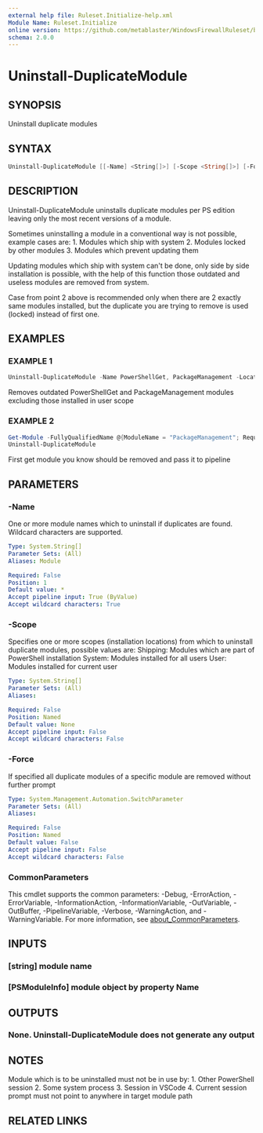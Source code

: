 ```yaml
---
external help file: Ruleset.Initialize-help.xml
Module Name: Ruleset.Initialize
online version: https://github.com/metablaster/WindowsFirewallRuleset/blob/master/Modules/Ruleset.Initialize/Help/en-US/Uninstall-DuplicateModule.md
schema: 2.0.0
---
```


# Uninstall-DuplicateModule

## SYNOPSIS

Uninstall duplicate modules

## SYNTAX

```powershell
Uninstall-DuplicateModule [[-Name] <String[]>] [-Scope <String[]>] [-Force] [<CommonParameters>]
```

## DESCRIPTION

Uninstall-DuplicateModule uninstalls duplicate modules per PS edition leaving only the most
recent versions of a module.

Sometimes uninstalling a module in a conventional way is not possible, example cases are:
1.
Modules which ship with system
2.
Modules locked by other modules
3.
Modules which prevent updating them

Updating modules which ship with system can't be done, only side by side installation is
possible, with the help of this function those outdated and useless modules are removed from system.

Case from point 2 above is recommended only when there are 2 exactly same modules installed,
but the duplicate you are trying to remove is used (locked) instead of first one.

## EXAMPLES

### EXAMPLE 1

```powershell
Uninstall-DuplicateModule -Name PowerShellGet, PackageManagement -Location Shipping, System
```

Removes outdated PowerShellGet and PackageManagement modules excluding those installed in user scope

### EXAMPLE 2

```powershell
Get-Module -FullyQualifiedName @{ModuleName = "PackageManagement"; RequiredVersion = "1.0.0.1" } |
Uninstall-DuplicateModule
```

First get module you know should be removed and pass it to pipeline

## PARAMETERS

### -Name

One or more module names which to uninstall if duplicates are found.
Wildcard characters are supported.

```yaml
Type: System.String[]
Parameter Sets: (All)
Aliases: Module

Required: False
Position: 1
Default value: *
Accept pipeline input: True (ByValue)
Accept wildcard characters: True
```

### -Scope

Specifies one or more scopes (installation locations) from which to uninstall duplicate modules,
possible values are:
Shipping: Modules which are part of PowerShell installation
System: Modules installed for all users
User: Modules installed for current user

```yaml
Type: System.String[]
Parameter Sets: (All)
Aliases:

Required: False
Position: Named
Default value: None
Accept pipeline input: False
Accept wildcard characters: False
```

### -Force

If specified all duplicate modules of a specific module are removed without further prompt

```yaml
Type: System.Management.Automation.SwitchParameter
Parameter Sets: (All)
Aliases:

Required: False
Position: Named
Default value: False
Accept pipeline input: False
Accept wildcard characters: False
```

### CommonParameters

This cmdlet supports the common parameters: -Debug, -ErrorAction, -ErrorVariable, -InformationAction, -InformationVariable, -OutVariable, -OutBuffer, -PipelineVariable, -Verbose, -WarningAction, and -WarningVariable. For more information, see [about_CommonParameters](http://go.microsoft.com/fwlink/?LinkID=113216).

## INPUTS

### [string] module name

### [PSModuleInfo] module object by property Name

## OUTPUTS

### None. Uninstall-DuplicateModule does not generate any output

## NOTES

Module which is to be uninstalled must not be in use by:
1.
Other PowerShell session
2.
Some system process
3.
Session in VSCode
4.
Current session prompt must not point to anywhere in target module path

## RELATED LINKS
